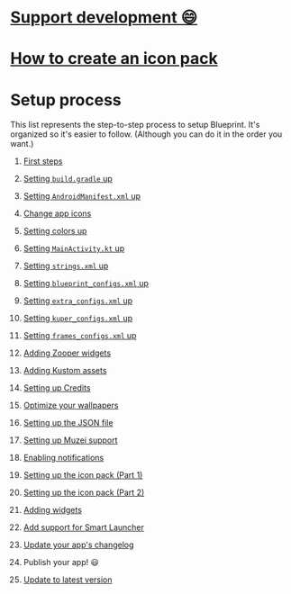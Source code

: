 # [Support development 😄 ](https://www.jahirfiquitiva.me/support)

# [How to create an icon pack](https://github.com/jahirfiquitiva/Blueprint/wiki/How-to-create-an-Icon-Pack)

# Setup process

This list represents the step-to-step process to setup Blueprint. It's organized so it's easier to follow. (Although you can do it in the order you want.)

1. [First steps](https://github.com/jahirfiquitiva/Blueprint/wiki/Importing-Project)
2. [Setting `build.gradle` up](https://github.com/jahirfiquitiva/Blueprint/wiki/Setting-up-your-project%27s-build.gradle)
3. [Setting `AndroidManifest.xml` up](https://github.com/jahirfiquitiva/Blueprint/wiki/Setting-up-your-project-AndroidManifest.xml)
4. [Change app icons](https://github.com/jahirfiquitiva/Blueprint/wiki/Changing-app-launcher-and-splash-screen-icons)
5. [Setting colors up](https://github.com/jahirfiquitiva/Blueprint/wiki/Setting-up-colors.xml)
6. [Setting `MainActivity.kt` up](https://github.com/jahirfiquitiva/Blueprint/wiki/Setting-up-your-MainActivity.kt)
7. [Setting `strings.xml` up](https://github.com/jahirfiquitiva/Blueprint/wiki/Setting-up-strings.xml)
8. [Setting `blueprint_configs.xml` up](https://github.com/jahirfiquitiva/Blueprint/wiki/Setting-up-blueprint_configs.xml)
9. [Setting `extra_configs.xml` up](https://github.com/jahirfiquitiva/Blueprint/wiki/Setting-up-extra_configs.xml)
10. [Setting `kuper_configs.xml` up](https://github.com/jahirfiquitiva/Blueprint/wiki/Setting-up-kuper_configs.xml)
11. [Setting `frames_configs.xml` up](https://github.com/jahirfiquitiva/Blueprint/wiki/Setting-up-frames_configs.xml)
12. [Adding Zooper widgets](https://github.com/jahirfiquitiva/Blueprint/wiki/Adding-Zooper-widgets)
13. [Adding Kustom assets](https://github.com/jahirfiquitiva/Blueprint/wiki/Adding-Kustom-assets)
14. [Setting up Credits](https://github.com/jahirfiquitiva/Blueprint/wiki/Setting-up-your-project-credits_configs.xml)
15. [Optimize your wallpapers](https://github.com/jahirfiquitiva/Blueprint/wiki/Optimize-your-wallpapers-for-faster-load)
16. [Setting up the JSON file](https://github.com/jahirfiquitiva/Blueprint/wiki/Setting-up-your-json-file)
17. [Setting up Muzei support](https://github.com/jahirfiquitiva/Blueprint/wiki/Setting-up-Muzei-support)
18. [Enabling notifications](https://github.com/jahirfiquitiva/Blueprint/wiki/Enabling-notifications)

19. [Setting up the icon pack (Part 1)](https://github.com/jahirfiquitiva/Blueprint/wiki/Setting-up-icon-pack-(Part-1))
20. [Setting up the icon pack (Part 2)](https://github.com/jahirfiquitiva/Blueprint/wiki/Setting-up-icon-pack-(Part-2))
21. [Adding widgets](https://github.com/jahirfiquitiva/Blueprint/wiki/Adding-app-widgets)
22. [Add support for Smart Launcher](https://github.com/jahirfiquitiva/Blueprint/wiki/Adding-support-for-Smart-Launcher)

23. [Update your app's changelog](https://github.com/jahirfiquitiva/Blueprint/wiki/Setting-app's-changelog)
24. Publish your app! 😃 
25. [Update to latest version](https://github.com/jahirfiquitiva/Blueprint/wiki/How-to-update)